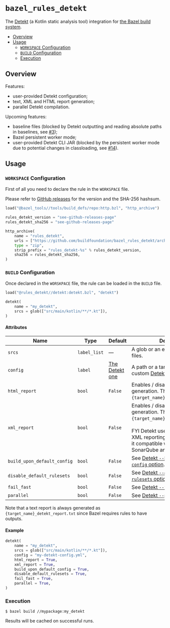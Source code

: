 # `bazel_rules_detekt`

The [Detekt](https://github.com/arturbosch/detekt) (a Kotlin static analysis tool) integration
for [the Bazel build system](https://bazel.build).

- [Overview](#overview)
- [Usage](#usage)
    - [`WORKSPACE` Configuration](#workspace-configuration)
    - [`BUILD` Configuration](#build-configuration)
    - [Execution](#execution)

## Overview

Features:

- user-provided Detekt configuration;
- text, XML and HTML report generation;
- parallel Detekt compilation.

Upcoming features:

- baseline files (blocked by Detekt outputting and reading absolute paths in baselines, see [#3](https://github.com/buildfoundation/bazel_rules_detekt/issues/3));
- Bazel persistent worker mode;
- user-provided Detekt CLI JAR (blocked by the persistent worker mode due to potential changes in classloading, see [#14](https://github.com/buildfoundation/bazel_rules_detekt/issues/14)).

## Usage

### `WORKSPACE` Configuration

First of all you need to declare the rule in the `WORKSPACE` file.

Please refer to [GitHub releases](https://github.com/buildfoundation/bazel_rules_detekt/releases) for the version and the SHA-256 hashsum.

```python
load("@bazel_tools//tools/build_defs/repo:http.bzl", "http_archive")

rules_detekt_version = "see-github-releases-page"
rules_detekt_sha256 = "see-github-releases-page"

http_archive(
    name = "rules_detekt",
    urls = ["https://github.com/buildfoundation/bazel_rules_detekt/archive/%s.zip" % rules_detekt_version],
    type = "zip",
    strip_prefix = "rules_detekt-%s" % rules_detekt_version,
    sha256 = rules_detekt_sha256,
)
```

### `BUILD` Configuration

Once declared in the `WORSKPACE` file, the rule can be loaded in the `BUILD` file.

```python
load("@rules_detekt//detekt:detekt.bzl", "detekt")

detekt(
    name = "my_detekt",
    srcs = glob(["src/main/kotlin/**/*.kt"]),
)
```

#### Attributes

Name                           | Type         | Default | Description
-------------------------------|--------------|---------|--------
`srcs`                         | `label_list` | —       | A glob or an explicit list of Kotlin files.
`config`                       | `label`      | [The Detekt one](https://github.com/arturbosch/detekt/blob/master/detekt-cli/src/main/resources/default-detekt-config.yml) | A path or a target that represents a custom [Detekt configuration file](https://arturbosch.github.io/detekt/configurations.html).
`html_report`                  | `bool`       | `False` | Enables / disables the HTML report generation. The report file name is `{target_name}_detekt_report.html`.
`xml_report`                   | `bool`       | `False` | Enables / disables the XML report generation. The report file name is `{target_name}_detekt_report.xml`. <br/><br/> FYI Detekt uses the Checkstyle XML reporting format which makes it compatible with tools like SonarQube and so on.
`build_upon_default_config`    | `bool`       | `False` | See [Detekt `--build-upon-default-config` option](https://arturbosch.github.io/detekt/cli.html).
`disable_default_rulesets`     | `bool`       | `False` | See [Detekt `--disable-default-rulesets` option](https://arturbosch.github.io/detekt/cli.html).
`fail_fast`                    | `bool`       | `False` | See [Detekt `--fail-fast` option](https://arturbosch.github.io/detekt/cli.html).
`parallel`                     | `bool`       | `False` | See [Detekt `--parallel` option](https://arturbosch.github.io/detekt/cli.html).

Note that a text report is always generated as `{target_name}_detekt_report.txt`
since Bazel requires rules to have outputs.

#### Example

```python
detekt(
    name = "my_detekt",
    srcs = glob(["src/main/kotlin/**/*.kt"]),
    config = "my-detekt-config.yml",
    html_report = True,
    xml_report = True,
    build_upon_default_config = True,
    disable_default_rulesets = True,
    fail_fast = True,
    parallel = True,
)
```

### Execution

```
$ bazel build //mypackage:my_detekt
```

Results will be cached on successful runs.
